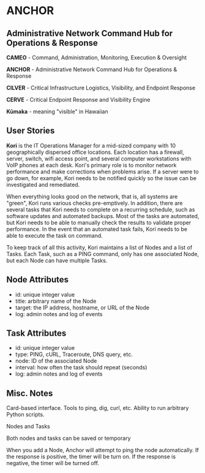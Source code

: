# ANCHOR
## Administrative Network Command Hub for Operations & Response

**CAMEO** - Command, Administration, Monitoring, Execution & Oversight

**ANCHOR** - Administrative Network Command Hub for Operations & Response

**CILVER** - Critical Infrastructure Logistics, Visibility, and Endpoint Response

**CERVE** - Critical Endpoint Response and Visibility Engine

**Kūmaka** - meaning "visible" in Hawaiian

## User Stories
**Kori** is the IT Operations Manager for a mid-sized company with 10 geographically dispersed office locations. Each location has a firewall, server, switch, wifi access point, and several computer workstations with VoIP phones at each desk. Kori's primary role is to monitor network performance and make corrections when problems arise. If a server were to go down, for example, Kori needs to be notified quickly so the issue can be investigated and remediated.

When everything looks good on the network, that is, all systems are "green", Kori runs various checks pre-emptively. In addition, there are several tasks that Kori needs to complete on a recurring schedule, such as software updates and automated backups. Most of the tasks are automated, but Kori needs to be able to manually check the results to validate proper performance. In the event that an automated task fails, Kori needs to be able to execute the task on command.

To keep track of all this activity, Kori maintains a list of Nodes and a list of Tasks. Each Task, such as a PING command, only has one associated Node, but each Node can have multiple Tasks.

## Node Attributes
 - id: unique integer value
 - title: arbitrary name of the Node
 - target: the IP address, hostname, or URL of the Node
 - log: admin notes and log of events

## Task Attributes
 - id: unique integer value
 - type: PING, cURL, Traceroute, DNS query, etc.
 - node: ID of the associated Node
 - interval: how often the task should repeat (seconds)
 - log: admin notes and log of events

## Misc. Notes
Card-based interface. Tools to ping, dig, curl, etc. Ability to run arbitrary Python scripts.

Nodes and Tasks

Both nodes and tasks can be saved or temporary

When you add a Node, Anchor will attempt to ping the node automatically. If the response is positive, the timer will be turn on. If the response is negative, the timer will be turned off.